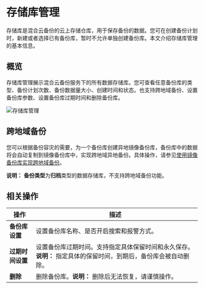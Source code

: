 # 存储库管理

存储库是混合云备份的云上存储仓库，用于保存备份的数据。您可在创建备份计划时，新建或者选择已有备份库，暂时不允许单独创建备份库。本文介绍存储库管理的基本信息。

## 概览

存储库管理展示混合云备份服务下的所有数据存储库。您可查看任意备份库的类型、备份计划次数、备份数据量大小、创建时间和状态。也支持跨地域备份、设置备份库参数、设置备份库过期时间和删除备份库。

![存储库管理](https://static-aliyun-doc.oss-accelerate.aliyuncs.com/assets/img/zh-CN/4385620261/p270298.png)

## 跨地域备份

您可以根据备份容灾的需要，为一个备份库创建异地镜像备份库，备份库中的数据将会自动复制到镜像备份库中，实现跨地域异地备份。具体操作，请参见[使用镜像备份库实现跨地域备份](/cn.zh-CN/跨地域异地备份/使用镜像备份库实现跨地域备份.md)。

**说明：** **备份类型**为**归档**类型的数据存储库，不支持跨地域备份功能。

## 相关操作

|操作|描述|
|--|--|
|**备份库设置**|设置备份库名称、是否开启搜索和报警方式。|
|**过期时间设置**|设置备份库过期时间。支持指定具体保留时间和永久保存。**说明：** 指定具体的保留时间，到期后，备份库会被自动删除。 |
|**删除**|删除备份库。**说明：** 删除后无法恢复，请谨慎操作。 |

